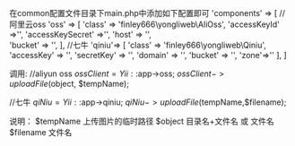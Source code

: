   在common配置文件目录下main.php中添加如下配置即可
  'components' => [
        //阿里云oss
        'oss' => [
            'class' => 'finley666\yongliweb\AliOss',
            'accessKeyId' =>'',
            'accessKeySecret' =>'',
            'host' => '',  
            'bucket' => '',
        ],
        //七牛
        'qiniu'=> [
            'class' => 'finley666\yongliweb\Qiniu',
            'accessKey' => '',
            'secretKey' => '',
            'domain' => '',
            'bucket' => '',
            'zone'=>''
        ],
  ]
  
  
  调用:
  //aliyun oss
  $ossClient = Yii::$app->oss;
  $ossClient->uploadFile($object, $tempName);
  
  //七牛 
  $qiNiu = Yii::$app->qiniu;
  $qiNiu->uploadFile($tempName,$filename);
  
  
  说明：
  $tempName  上传图片的临时路径
  $object  目录名+文件名 或 文件名
  $filename  文件名
